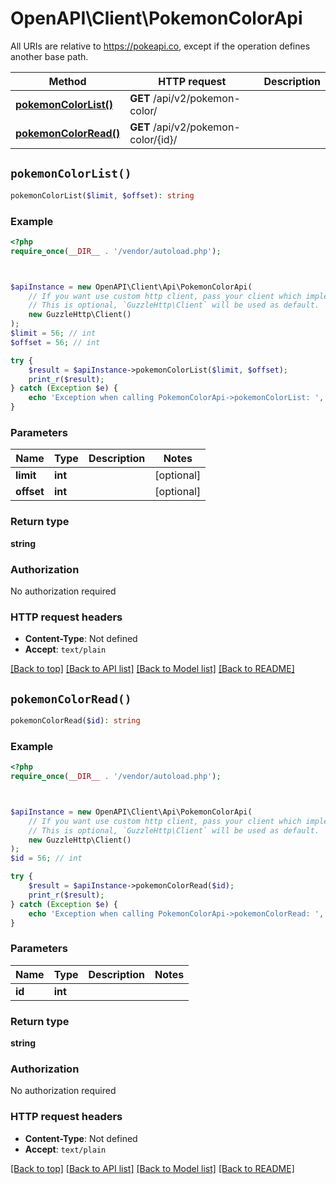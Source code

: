 # OpenAPI\Client\PokemonColorApi

All URIs are relative to https://pokeapi.co, except if the operation defines another base path.

| Method | HTTP request | Description |
| ------------- | ------------- | ------------- |
| [**pokemonColorList()**](PokemonColorApi.md#pokemonColorList) | **GET** /api/v2/pokemon-color/ |  |
| [**pokemonColorRead()**](PokemonColorApi.md#pokemonColorRead) | **GET** /api/v2/pokemon-color/{id}/ |  |


## `pokemonColorList()`

```php
pokemonColorList($limit, $offset): string
```



### Example

```php
<?php
require_once(__DIR__ . '/vendor/autoload.php');



$apiInstance = new OpenAPI\Client\Api\PokemonColorApi(
    // If you want use custom http client, pass your client which implements `GuzzleHttp\ClientInterface`.
    // This is optional, `GuzzleHttp\Client` will be used as default.
    new GuzzleHttp\Client()
);
$limit = 56; // int
$offset = 56; // int

try {
    $result = $apiInstance->pokemonColorList($limit, $offset);
    print_r($result);
} catch (Exception $e) {
    echo 'Exception when calling PokemonColorApi->pokemonColorList: ', $e->getMessage(), PHP_EOL;
}
```

### Parameters

| Name | Type | Description  | Notes |
| ------------- | ------------- | ------------- | ------------- |
| **limit** | **int**|  | [optional] |
| **offset** | **int**|  | [optional] |

### Return type

**string**

### Authorization

No authorization required

### HTTP request headers

- **Content-Type**: Not defined
- **Accept**: `text/plain`

[[Back to top]](#) [[Back to API list]](../../README.md#endpoints)
[[Back to Model list]](../../README.md#models)
[[Back to README]](../../README.md)

## `pokemonColorRead()`

```php
pokemonColorRead($id): string
```



### Example

```php
<?php
require_once(__DIR__ . '/vendor/autoload.php');



$apiInstance = new OpenAPI\Client\Api\PokemonColorApi(
    // If you want use custom http client, pass your client which implements `GuzzleHttp\ClientInterface`.
    // This is optional, `GuzzleHttp\Client` will be used as default.
    new GuzzleHttp\Client()
);
$id = 56; // int

try {
    $result = $apiInstance->pokemonColorRead($id);
    print_r($result);
} catch (Exception $e) {
    echo 'Exception when calling PokemonColorApi->pokemonColorRead: ', $e->getMessage(), PHP_EOL;
}
```

### Parameters

| Name | Type | Description  | Notes |
| ------------- | ------------- | ------------- | ------------- |
| **id** | **int**|  | |

### Return type

**string**

### Authorization

No authorization required

### HTTP request headers

- **Content-Type**: Not defined
- **Accept**: `text/plain`

[[Back to top]](#) [[Back to API list]](../../README.md#endpoints)
[[Back to Model list]](../../README.md#models)
[[Back to README]](../../README.md)
